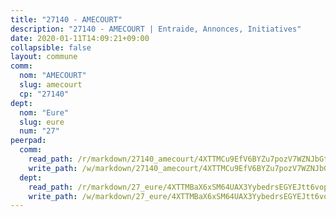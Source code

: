 ```yaml
---
title: "27140 - AMECOURT"
description: "27140 - AMECOURT | Entraide, Annonces, Initiatives"
date: 2020-01-11T14:09:21+09:00
collapsible: false
layout: commune
comm:
  nom: "AMECOURT"
  slug: amecourt
  cp: "27140"
dept:
  nom: "Eure"
  slug: eure
  num: "27"
peerpad:
  comm:
    read_path: /r/markdown/27140_amecourt/4XTTMCu9EfV6BYZu7pozV7WZNJbGtJ2qDEwhyd3vkmpZEuNXM
    write_path: /w/markdown/27140_amecourt/4XTTMCu9EfV6BYZu7pozV7WZNJbGtJ2qDEwhyd3vkmpZEuNXM-K3TgTghVp7WAFSWMRyCRccABEwRKgSv9D9ZwM6WckFj2JZ29pdLhkCZ2ui8HfC44k9gqKoK24mMYCTEVqb9FvpNvNGTPLRLNg84Pq8vA3t3UKzt7ktmGLybofCBtZD8mwe27kwE3
  dept:
    read_path: /r/markdown/27_eure/4XTTMBaX6xSM64UAX3YybedrsEGYEJtt6vopdQsPEFtGijgwg
    write_path: /w/markdown/27_eure/4XTTMBaX6xSM64UAX3YybedrsEGYEJtt6vopdQsPEFtGijgwg-K3TgUmjy61Gu7ZFzjoVmiacXP2Rc4pq6sxVCYUX3mFQZWQw9yCKsEoAMagtuW4jJTYhK96DsWW4cPmZLagvQNZ34BscGcu4btrtJibt18c1mpqofaWe6Q3RartDiuMTjY7NrsH4r
---
```


